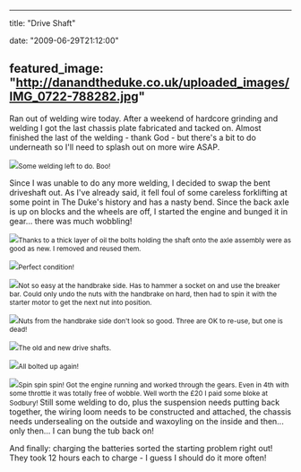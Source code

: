 
---
title: "Drive Shaft"

date: "2009-06-29T21:12:00"

featured_image: "http://danandtheduke.co.uk/uploaded_images/IMG_0722-788282.jpg"
---


Ran out of welding wire today.  After a weekend of hardcore grinding and welding I got the last chassis plate fabricated and tacked on.  Almost finished the last of the welding - thank God - but there's a bit to do underneath so I'll need to splash out on more wire ASAP.

<a href="http://danandtheduke.co.uk/uploaded_images/IMG_0722-788282.jpg"><img src="http://danandtheduke.co.uk/uploaded_images/IMG_0722-788277.jpg"/></a><span style="font-size:85%;">Some welding left to do.  Boo!</span>

Since I was unable to do any more welding, I decided to swap the bent driveshaft out.  As I've already said, it fell foul of some careless forklifting at some point in The Duke's history and has a nasty bend.  Since the back axle is up on blocks and the wheels are off, I started the engine and bunged it in gear... there was much wobbling!

<a href="http://danandtheduke.co.uk/uploaded_images/IMG_0726-788326.jpg"><img src="http://danandtheduke.co.uk/uploaded_images/IMG_0726-788305.jpg"/></a><span style="font-size:85%;">Thanks to a thick layer of oil the bolts holding the shaft onto the axle assembly were as good as new.  I removed and reused them.</span>

<a href="http://danandtheduke.co.uk/uploaded_images/IMG_0727-731536.jpg"><img src="http://danandtheduke.co.uk/uploaded_images/IMG_0727-731514.jpg"/></a><span style="font-size:85%;">Perfect condition!</span>

<a href="http://danandtheduke.co.uk/uploaded_images/IMG_0739-784968.jpg"><img src="http://danandtheduke.co.uk/uploaded_images/IMG_0739-784943.jpg"/></a><span style="font-size:85%;">Not so easy at the handbrake side.  Has to hammer a socket on and use the breaker bar.  Could only undo the nuts with the handbrake on hard, then had to spin it with the starter motor to get the next nut into position.</span>

<a href="http://danandtheduke.co.uk/uploaded_images/IMG_0742-785020.jpg"><img src="http://danandtheduke.co.uk/uploaded_images/IMG_0742-784994.jpg"/></a><span style="font-size:85%;">Nuts from the handbrake side don't look so good.  Three are OK to re-use, but one is dead!</span>

<a href="http://danandtheduke.co.uk/uploaded_images/IMG_0736-731584.jpg"><img src="http://danandtheduke.co.uk/uploaded_images/IMG_0736-731560.jpg"/></a><span style="font-size:85%;">The old and new drive shafts.</span>

<a href="http://danandtheduke.co.uk/uploaded_images/IMG_0743-700962.jpg"><img src="http://danandtheduke.co.uk/uploaded_images/IMG_0743-700959.jpg"/></a><span style="font-size:85%;">All bolted up again!</span>

<a href="http://danandtheduke.co.uk/uploaded_images/IMG_0746-700986.jpg"><img src="http://danandtheduke.co.uk/uploaded_images/IMG_0746-700983.jpg"/></a><span style="font-size:85%;">Spin spin spin!  Got the engine running and worked through the gears.  Even in 4th with some throttle it was totally free of wobble.  Well worth the £20 I paid some bloke at Sodbury!
</span>
Still some welding to do, plus the suspension needs putting back together, the wiring loom needs to be constructed and attached, the chassis needs undersealing on the outside and waxoyling on the inside and then... only then... I can bung the tub back on!

And finally:  charging the batteries sorted the starting problem right out!  They took 12 hours each to charge - I guess I should do it more often!